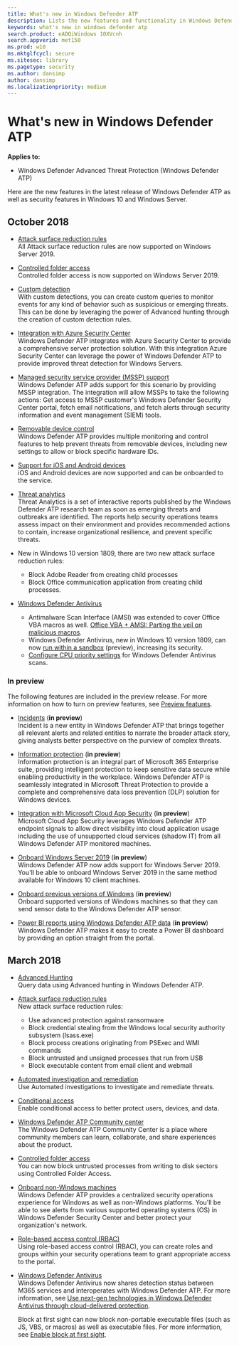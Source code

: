 ```yaml
---
title: What's new in Windows Defender ATP
description: Lists the new features and functionality in Windows Defender ATP
keywords: what's new in windows defender atp
search.product: eADQiWindows 10XVcnh
search.appverid: met150
ms.prod: w10
ms.mktglfcycl: secure
ms.sitesec: library
ms.pagetype: security
ms.author: dansimp
author: dansimp
ms.localizationpriority: medium
---
```


# What's new in Windows Defender ATP
**Applies to:**
- Windows Defender Advanced Threat Protection (Windows Defender ATP)

Here are the new features in the latest release of Windows Defender ATP as well as security features in Windows 10 and Windows Server.

## October 2018
- [Attack surface reduction rules](https://docs.microsoft.com/windows/security/threat-protection/windows-defender-exploit-guard/attack-surface-reduction-exploit-guard)<BR>All Attack surface reduction rules are now supported on Windows Server 2019.
- [Controlled folder access](https://docs.microsoft.com/windows/security/threat-protection/windows-defender-exploit-guard/enable-controlled-folders-exploit-guard)<BR> Controlled folder access is now supported on Windows Server 2019.
- [Custom detection](https://docs.microsoft.com/windows/security/threat-protection/windows-defender-atp/overview-custom-detections)<BR>With custom detections, you can create custom queries to monitor events for any kind of behavior such as suspicious or emerging threats. This can be done by leveraging the power of Advanced hunting through the creation of custom detection rules. 
- [Integration with Azure Security Center](https://docs.microsoft.com/windows/security/threat-protection/windows-defender-atp/configure-server-endpoints-windows-defender-advanced-threat-protection#integration-with-azure-security-center)<BR> Windows Defender ATP integrates with Azure Security Center to provide a comprehensive server protection solution. With this integration Azure Security Center can leverage the power of Windows Defender ATP to provide improved threat detection for Windows Servers.
- [Managed security service provider (MSSP) support](https://docs.microsoft.com/windows/security/threat-protection/windows-defender-atp/mssp-support-windows-defender-advanced-threat-protection)<BR> Windows Defender ATP adds support for this scenario by providing MSSP integration. The integration will allow MSSPs to take the following actions: Get access to MSSP customer's Windows Defender Security Center portal, fetch email notifications, and fetch alerts through security information and event management (SIEM) tools.
- [Removable device control](https://cloudblogs.microsoft.com/microsoftsecure/2018/12/19/windows-defender-atp-has-protections-for-usb-and-removable-devices/)<BR>Windows Defender ATP provides multiple monitoring and control features to help prevent threats from removable devices, including new settings to allow or block specific hardware IDs.
- [Support for iOS and Android devices](https://docs.microsoft.com/windows/security/threat-protection/windows-defender-atp/configure-endpoints-non-windows-windows-defender-advanced-threat-protection#turn-on-third-party-integration)<BR> iOS and Android devices are now supported and can be onboarded to the service.
- [Threat analytics](https://docs.microsoft.com/windows/security/threat-protection/windows-defender-atp/threat-analytics)<BR>
Threat Analytics is a set of interactive reports published by the Windows Defender ATP research team as soon as emerging threats and outbreaks are identified. The reports help security operations teams assess impact on their environment and provides recommended actions to contain, increase organizational resilience, and prevent specific threats.

- New in Windows 10 version 1809, there are two new attack surface reduction rules: 
  -	Block Adobe Reader from creating child processes
  -	Block Office communication application from creating child processes.
  
- [Windows Defender Antivirus](https://docs.microsoft.com/windows/security/threat-protection/windows-defender-antivirus/windows-defender-antivirus-in-windows-10)
    - Antimalware Scan Interface (AMSI) was extended to cover Office VBA macros as well. [Office VBA + AMSI: Parting the veil on malicious macros](https://cloudblogs.microsoft.com/microsoftsecure/2018/09/12/office-vba-amsi-parting-the-veil-on-malicious-macros/).
    - Windows Defender Antivirus, new in Windows 10 version 1809, can now [run within a sandbox](https://cloudblogs.microsoft.com/microsoftsecure/2018/10/26/windows-defender-antivirus-can-now-run-in-a-sandbox/) (preview), increasing its security.
    - [Configure CPU priority settings](https://docs.microsoft.com/windows/security/threat-protection/windows-defender-antivirus/configure-advanced-scan-types-windows-defender-antivirus) for Windows Defender Antivirus scans.


### In preview
The following features are included in the preview release. For more information on how to turn on preview features, see [Preview features](https://docs.microsoft.com/windows/security/threat-protection/windows-defender-atp/preview-windows-defender-advanced-threat-protection).

- [Incidents](https://docs.microsoft.com/windows/security/threat-protection/windows-defender-atp/incidents-queue) (**in preview**)<BR>
     Incident is a new entity in Windows Defender ATP that brings together all relevant alerts and related entities to narrate the broader attack story, giving analysts better perspective on the purview of complex threats. 
- [Information protection](https://docs.microsoft.com/en-us/windows/security/threat-protection/windows-defender-atp/information-protection-in-windows-overview) (**in preview**)<BR>
Information protection is an integral part of Microsoft 365 Enterprise suite, providing intelligent protection to keep sensitive data secure while enabling productivity in the workplace.
Windows Defender ATP is seamlessly integrated in Microsoft Threat Protection to provide a complete and comprehensive data loss prevention (DLP) solution for Windows devices.


- [Integration with Microsoft Cloud App Security](https://docs.microsoft.com/windows/security/threat-protection/windows-defender-atp/microsoft-cloud-app-security-integration) (**in preview**)<BR> Microsoft Cloud App Security leverages Windows Defender ATP endpoint signals to allow direct visibility into cloud application usage including the use of unsupported cloud services (shadow IT) from all Windows Defender ATP monitored machines.

- [Onboard Windows Server 2019](https://docs.microsoft.com/windows/security/threat-protection/windows-defender-atp/configure-server-endpoints-windows-defender-advanced-threat-protection#windows-server-version-1803-and-windows-server-2019) (**in preview**)<BR> Windows Defender ATP now adds support for Windows Server 2019. You'll be able to onboard Windows Server 2019 in the same method available for Windows 10 client machines. 
- [Onboard previous versions of Windows](https://docs.microsoft.com/windows/security/threat-protection/windows-defender-atp/onboard-downlevel-windows-defender-advanced-threat-protection) (**in preview**) <BR>Onboard supported versions of Windows machines so that they can send sensor data to the Windows Defender ATP sensor.


- [Power BI reports using Windows Defender ATP data](powerbi-reports-windows-defender-advanced-threat-protection.md) (**in preview**)  <br>
Windows Defender ATP makes it easy to create a Power BI dashboard by providing an option straight from the portal. 



  
## March 2018
- [Advanced Hunting](https://docs.microsoft.com/windows/security/threat-protection/windows-defender-atp/advanced-hunting-windows-defender-advanced-threat-protection) <BR>
Query data using Advanced hunting in Windows Defender ATP.

- [Attack surface reduction rules](https://docs.microsoft.com/windows/security/threat-protection/windows-defender-exploit-guard/attack-surface-reduction-exploit-guard)<BR>
    New attack surface reduction rules: 
  -	Use advanced protection against ransomware
  -	Block credential stealing from the Windows local security authority subsystem (lsass.exe)
  - Block process creations originating from PSExec and WMI commands
  - Block untrusted and unsigned processes that run from USB
  - Block executable content from email client and webmail

- [Automated investigation and remediation](https://docs.microsoft.com/windows/security/threat-protection/windows-defender-atp/automated-investigations-windows-defender-advanced-threat-protection)<BR> Use Automated investigations to investigate and remediate threats.
- [Conditional access](https://docs.microsoft.com/windows/security/threat-protection/windows-defender-atp/conditional-access-windows-defender-advanced-threat-protection) <br> Enable conditional access to better protect users, devices, and data.

- [Windows Defender ATP Community center](https://docs.microsoft.com/windows/security/threat-protection/windows-defender-atp/community-windows-defender-advanced-threat-protection)<BR> 
    The Windows Defender ATP Community Center is a place where community members can learn, collaborate, and share experiences about the product. 

- [Controlled folder access](https://docs.microsoft.com/windows/security/threat-protection/windows-defender-exploit-guard/enable-controlled-folders-exploit-guard)<BR>
You can now block untrusted processes from writing to disk sectors using Controlled Folder Access.

- [Onboard non-Windows machines](https://docs.microsoft.com/windows/security/threat-protection/windows-defender-atp/configure-endpoints-non-windows-windows-defender-advanced-threat-protection)<BR>
    Windows Defender ATP provides a centralized security operations experience for Windows as well as non-Windows platforms. You'll be able to see alerts from various supported operating systems (OS) in Windows Defender Security Center and better protect your organization's network.

- [Role-based access control (RBAC)](https://docs.microsoft.com/windows/security/threat-protection/windows-defender-atp/rbac-windows-defender-advanced-threat-protection)<BR>
    Using role-based access control (RBAC), you can create roles and groups within your security operations team to grant appropriate access to the portal.




- [Windows Defender Antivirus](https://docs.microsoft.com/windows/security/threat-protection/windows-defender-antivirus/windows-defender-antivirus-in-windows-10)<BR>
Windows Defender Antivirus now shares detection status between M365 services and interoperates with Windows Defender ATP. For more information, see [Use next-gen technologies in Windows Defender Antivirus through cloud-delivered protection](https://docs.microsoft.com/windows/security/threat-protection/windows-defender-antivirus/utilize-microsoft-cloud-protection-windows-defender-antivirus).

    Block at first sight can now block non-portable executable files (such as JS, VBS, or macros) as well as executable files. For more information, see [Enable block at first sight](https://docs.microsoft.com/windows/security/threat-protection/windows-defender-antivirus/configure-block-at-first-sight-windows-defender-antivirus).


